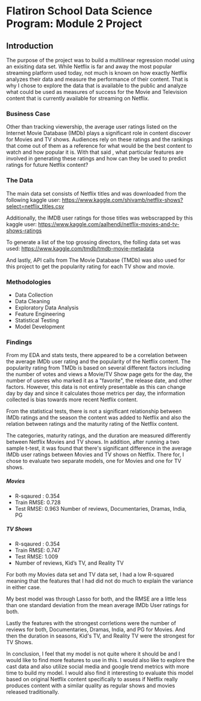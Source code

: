 # Flatiron School Data Science Program: Module 2 Project

## Introduction

The purpose of the project was to build a multilinear regression model using an exisiting data set. While Netflix is far and away the most popular streaming platform used today, not much is known on how exactly Netflix analyzes their data and measure the performance of their content. That is why I chose to explore the data that is available to the public and analyze what could be used as measures of success for the Movie and Television content that is currently available for streaming on Netflix.

### Business Case
Other than tracking viewership, the average user ratings listed on the Internet Movie Database (IMDb) plays a significant role in content discover for Movies and TV shows. Audiences rely on these ratings and the rankings that come out of them as a reference for what would be the best content to watch and how popular it is. With that said , what particular features are involved in generating these ratings and how can they be used to predict ratings for future Netflix content?

### The Data
The main data set consists of Netflix titles and was downloaded from the following kaggle user: https://www.kaggle.com/shivamb/netflix-shows?select=netflix_titles.csv

Additionally, the IMDB user ratings for those titles was webscrapped by this kaggle user: https://www.kaggle.com/aalhendi/netflix-movies-and-tv-shows-ratings

To generate a list of the top grossing directors, the folling data set was used: https://www.kaggle.com/tmdb/tmdb-movie-metadata

And lastly, API calls from The Movie Database (TMDb) was also used for this project to get the popularity rating for each TV show and movie.

### Methodologies
- Data Collection
- Data Cleaning
- Exploratory Data Analysis
- Feature Engineering
- Statistical Testing
- Model Development


### Findings

From my EDA and stats tests, there appeared to be a correlation between the average IMDb user rating and the popularity of the Netflix content. The popularity rating from TMDb is based on several different factors including the number of votes and views a Movie/TV Show page gets for the day, the number of useres who marked it as a "favorite", the release date, and other factors. However, this data is not entirely presentable as this can change day by day and since it calculates those metrics per day, the information collected is bias towards more recent Netflix content.

From the statistical tests,  there is not a significant relationship between IMDb ratings and the season the content was added to Netflix and also the relation between ratings and the maturity rating of the Netflix content.

The categories, maturity ratings, and the duration are measured differently between Netflix Movies and TV shows. In addition, after running a two sample t-test, it was found that there's significant difference in the average IMDb user ratings between Movies and TV shows on Netflix. There for, I chose to evaluate two separate models, one for Movies and one for TV shows.

##### Movies
- R-sqaured : 0.354
- Train RMSE: 0.728
- Test RMSE: 0.963
Number of reviews, Documentaries, Dramas, India, PG

##### TV Shows
- R-sqaured : 0.354
- Train RMSE: 0.747
- Test RMSE: 1.009
- Number of reviews, Kid’s TV, and Reality TV

For both my Movies data set and TV data set, I had a low R-squared meaning that the features that I had did not do much to explain the variance in either case.

My best model was through Lasso for both, and the RMSE are a little less than one standard deviation from the mean average IMDb User ratings for both.

Lastly the features with the strongest corrletions were the number of reviews for both, Documentaries, Dramas, India, and PG for Movies. And then the duration in seasons, Kid's TV, and Reality TV were the strongest for TV Shows.

In conclusion, I feel that my model is not quite where it should be and I would like to find more features to use in this. I would also like to explore the cast data and also utilize social media and google trend metrics with more time to build my model. I would also find it interesting to evaluate this model based on original Netflix content specifically to assess if Netflix really produces content with a similar quality as regular shows and movies released traditionally.

